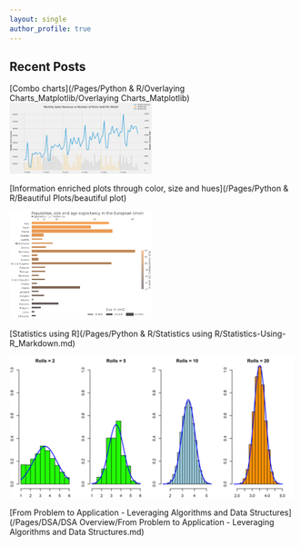 ```yaml
---
layout: single
author_profile: true
---
```


## Recent Posts  

[Combo charts](/Pages/Python & R/Overlaying Charts_Matplotlib/Overlaying Charts_Matplotlib)  
<img src="/Pages/Python & R/Overlaying Charts_Matplotlib/output_34_0.png" alt="drawing" width="250"/>  


[Information enriched plots through color, size and hues](/Pages/Python & R/Beautiful Plots/beautiful plot)  

<img src="/Pages/Python & R/Beautiful Plots/beautiful plot_0.png" alt="drawing" width="250"/>  

[Statistics using R](/Pages/Python & R/Statistics using R/Statistics-Using-R_Markdown.md)  

<img src="/Pages/Python & R/Statistics using R/Statistics-Using-R_Markdown_files/figure-markdown_github/CLT.png" alt="drawing" width="500"/>  
  
  
[From Problem to Application - Leveraging Algorithms and Data Structures](/Pages/DSA/DSA Overview/From Problem to Application - Leveraging Algorithms and Data Structures.md)
